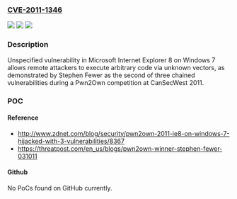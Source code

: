 ### [CVE-2011-1346](https://cve.mitre.org/cgi-bin/cvename.cgi?name=CVE-2011-1346)
![](https://img.shields.io/static/v1?label=Product&message=n%2Fa&color=blue)
![](https://img.shields.io/static/v1?label=Version&message=n%2Fa&color=blue)
![](https://img.shields.io/static/v1?label=Vulnerability&message=n%2Fa&color=brighgreen)

### Description

Unspecified vulnerability in Microsoft Internet Explorer 8 on Windows 7 allows remote attackers to execute arbitrary code via unknown vectors, as demonstrated by Stephen Fewer as the second of three chained vulnerabilities during a Pwn2Own competition at CanSecWest 2011.

### POC

#### Reference
- http://www.zdnet.com/blog/security/pwn2own-2011-ie8-on-windows-7-hijacked-with-3-vulnerabilities/8367
- https://threatpost.com/en_us/blogs/pwn2own-winner-stephen-fewer-031011

#### Github
No PoCs found on GitHub currently.

